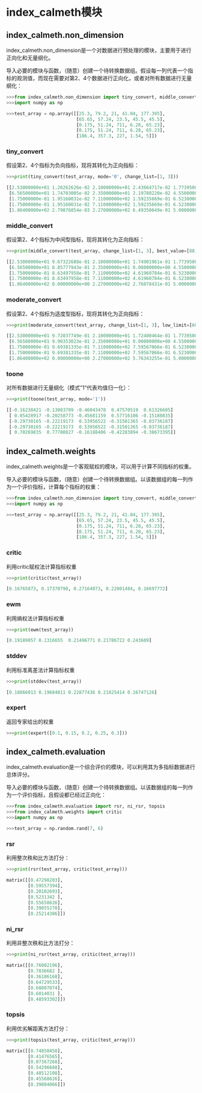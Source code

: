 # index_calmeth模块

## index_calmeth.non_dimension

index_calmeth.non_dimension是一个对数据进行预处理的模块，主要用于进行正向化和无量纲化。

导入必要的模块与函数，（随意）创建一个待转换数据组。假设每一列代表一个指标的观测值，而现在需要对第2、4个数据进行正向化，或者对所有数据进行无量纲化：

```python
>>>from index_calmeth.non_dimension import tiny_convert, middle_convert, moderate_convert, toone
>>>import numpy as np

>>>test_array = np.array([[25.3, 79.2, 21, 41.04, 177.395], 
                          [65.65, 57.24, 23.5, 45.5, 45.5], 
                          [0.175, 51.24, 711, 6.28, 65.23], 
                          [0.175, 51.24, 711, 6.28, 65.23], 
                          [186.4, 357.3, 227, 1.54, 5]])
```

### tiny_convert

假设第2、4个指标为负向指标，现将其转化为正向指标：

```python
>>>print(tiny_convert(test_array, mode='0', change_list=[1, 3]))

[[2.53000000e+01 1.26262626e-02 2.10000000e+01 2.43664717e-02 1.77395000e+02]
 [6.56500000e+01 1.74703005e-02 2.35000000e+01 2.19780220e-02 4.55000000e+01]
 [1.75000000e-01 1.95160031e-02 7.11000000e+02 1.59235669e-01 6.52300000e+01]
 [1.75000000e-01 1.95160031e-02 7.11000000e+02 1.59235669e-01 6.52300000e+01]
 [1.86400000e+02 2.79876854e-03 2.27000000e+02 6.49350649e-01 5.00000000e+00]]
```

### middle_convert

假设第2、4个指标为中间型指标，现将其转化为正向指标：

```python
>>>print(middle_convert(test_array, change_list=[1, 3], best_value=[88, 20]))

[[2.53000000e+01 9.67322688e-01 2.10000000e+01 1.74901961e-01 1.77395000e+02]
 [6.56500000e+01 8.85777943e-01 2.35000000e+01 0.00000000e+00 4.55000000e+01]
 [1.75000000e-01 8.63497958e-01 7.11000000e+02 4.61960784e-01 6.52300000e+01]
 [1.75000000e-01 8.63497958e-01 7.11000000e+02 4.61960784e-01 6.52300000e+01]
 [1.86400000e+02 0.00000000e+00 2.27000000e+02 2.76078431e-01 5.00000000e+00]]
```

### moderate_convert

假设第2、4个指标为适度型指标，现将其转化为正向指标：

```python
>>>print(moderate_convert(test_array, change_list=[1, 3], low_limit=[60, 12.5], high_limit=[71.2, 19.63]))

[[2.53000000e+01 9.72037749e-01 2.10000000e+01 1.72400464e-01 1.77395000e+02]
 [6.56500000e+01 9.90353023e-01 2.35000000e+01 0.00000000e+00 4.55000000e+01]
 [1.75000000e-01 9.69381335e-01 7.11000000e+02 7.59567066e-01 6.52300000e+01]
 [1.75000000e-01 9.69381335e-01 7.11000000e+02 7.59567066e-01 6.52300000e+01]
 [1.86400000e+02 0.00000000e+00 2.27000000e+02 5.76343255e-01 5.00000000e+00]]
```

### toone

对所有数据进行无量纲化（模式”1“代表均值归一化）：

```python
>>>print(toone(test_array, mode='1'))

[[-0.16238421 -0.13083709 -0.46043478  0.47570519  0.61326605]
 [ 0.05428917 -0.20258773 -0.45681159  0.57716106 -0.15180835]
 [-0.29730165 -0.22219173  0.53956522 -0.31501365 -0.03736187]
 [-0.29730165 -0.22219173  0.53956522 -0.31501365 -0.03736187]
 [ 0.70269835  0.77780827 -0.16188406 -0.42283894 -0.38673395]]
```

## index_calmeth.weights

index_calmeth.weights是一个客观赋权的模块，可以用于计算不同指标的权重。

导入必要的模块与函数，（随意）创建一个待转换数据组。以该数据组的每一列作为一个评价指标，计算每个指标的权重：

```python
>>>from index_calmeth.non_dimension import tiny_convert, middle_convert, moderate_convert, toone
>>>import numpy as np

>>>test_array = np.array([[25.3, 79.2, 21, 41.04, 177.395], 
                          [65.65, 57.24, 23.5, 45.5, 45.5], 
                          [0.175, 51.24, 711, 6.28, 65.23], 
                          [0.175, 51.24, 711, 6.28, 65.23], 
                          [186.4, 357.3, 227, 1.54, 5]])
```

### critic

利用critic赋权法计算指标权重

```python
>>>print(critic(test_array))

[0.16765873, 0.17370798, 0.27164073, 0.22001484, 0.16697772]
```

### ewm

利用熵权法计算指标权重

```python
>>>print(ewm(test_array))

[0.19189057 0.1316655  0.21496771 0.21786722 0.243609]
```

### stddev

利用标准离差法计算指标权重

```python
>>>print(stddev(test_array))

[0.18866013 0.19684011 0.22877436 0.21825414 0.16747126]
```

### expert

返回专家给出的权重
```python
>>>print(expert([0.1, 0.15, 0.2, 0.25, 0.3]))
```

## index_calmeth.evaluation

index_calmeth.evaluation是一个综合评价的模块，可以利用其为多指标数据进行总体评分。

导入必要的模块与函数，（随意）创建一个待转换数据组。以该数据组的每一列作为一个评价指标，且假设都已经过正向化：

```python
>>>from index_calmeth.evaluation import rsr, ni_rsr, topsis
>>>from index_calmeth.weights import critic
>>>import numpy as np

>>>test_array = np.random.rand(7, 6)
```

### rsr

利用整次秩和比方法打分：

```python
>>>print(rsr(test_array, critic(test_array)))

matrix([[0.47298203],
        [0.59557394],
        [0.20102693],
        [0.5231342 ],
        [0.55658626],
        [0.39855278],
        [0.25214386]])
```

### ni_rsr

利用非整次秩和比方法打分：

```python
>>>print(ni_rsr(test_array, critic(test_array)))

matrix([[0.76082196],
        [0.7836682 ],
        [0.36186168],
        [0.64729533],
        [0.68807074],
        [0.6014031 ],
        [0.48593302]])
```

### topsis

利用优劣解距离方法打分：

```python
>>>print(topsis(test_array, critic(test_array)))

matrix([[0.74850458],
        [0.41476565],
        [0.07367268],
        [0.54296688],
        [0.48512108],
        [0.45568626],
        [0.39804066]])
```